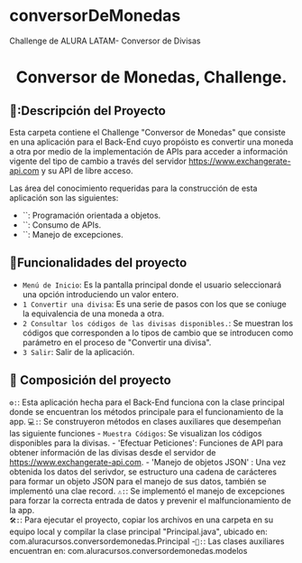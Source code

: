 # conversorDeMonedas
Challenge de ALURA LATAM- Conversor de Divisas
<h1 align="center"> Conversor de Monedas, Challenge. </h1>

## 📓:Descripción del Proyecto
Esta carpeta contiene el Challenge "Conversor de Monedas" que consiste en una aplicación para el Back-End cuyo propóisto es convertir una moneda a otra por medio de la implementación de APIs para acceder a información vigente del tipo de cambio a través del servidor https://www.exchangerate-api.com y su API de libre acceso.

Las área del conocimiento requeridas para la construcción de esta aplicación son las siguientes:
- ``: Programación orientada a objetos.
- ``: Consumo de APIs.
- ``: Manejo de excepciones.

## :hammer:Funcionalidades del proyecto
- `Menú de Inicio`: Es la pantalla principal donde el usuario seleccionará una opción introduciendo un valor entero.
- `1 Convertir una divisa`: Es una serie de pasos con los que se coniuge la equivalencia de una moneda a otra.
- `2 Consultar los códigos de las divisas disponibles.`: Se muestran los códigos que corresponden a lo tipos de cambio que se introducen como parámetro en el proceso de "Convertir una divisa".
- `3 Salir`: Salir de la aplicación.

## 📂 Composición del proyecto

`⚙️:`:​ Esta aplicación hecha para el Back-End funciona con la clase principal donde se encuentran los métodos principale para el funcionamiento de la app.
`💻:`: Se construyeron métodos en clases auxiliares que desempeñan las siguiente funciones
      - `Muestra Códigos`: Se visualizan los códigos disponibles para la divisas.
      - 'Efectuar Peticiones': Funciones de API para obtener información de las divisas desde el servidor de https://www.exchangerate-api.com.
      - 'Manejo de objetos JSON' : Una vez obtenida los datos del serivdor, se estructuro una cadena de carácteres para formar un objeto JSON para el manejo de sus datos, también se implementó una clae record.
`⚠️:`: Se implementó el manejo de excepciones para forzar la correcta entrada de datos y prevenir el malfuncionamiento de la app.    
`🛠️:`: Para ejecutar el proyecto, copiar los archivos en una carpeta en su equipo local y compilar la clase principal "Principal.java", ubicado en: com.aluracursos.conversordemonedas.Principal
-`💾:`: Las clases auxiliares encuentran en: com.aluracursos.conversordemonedas.modelos

